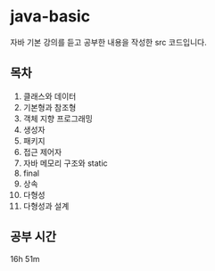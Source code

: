 # java-basic
자바 기본 강의를 듣고 공부한 내용을 작성한 src 코드입니다.

## 목차
1. 클래스와 데이터
2. 기본형과 참조형
3. 객체 지향 프로그래밍
4. 생성자
5. 패키지
6. 접근 제어자
7. 자바 메모리 구조와 static
8. final
9. 상속
10. 다형성
11. 다형성과 설계

## 공부 시간
16h 51m
